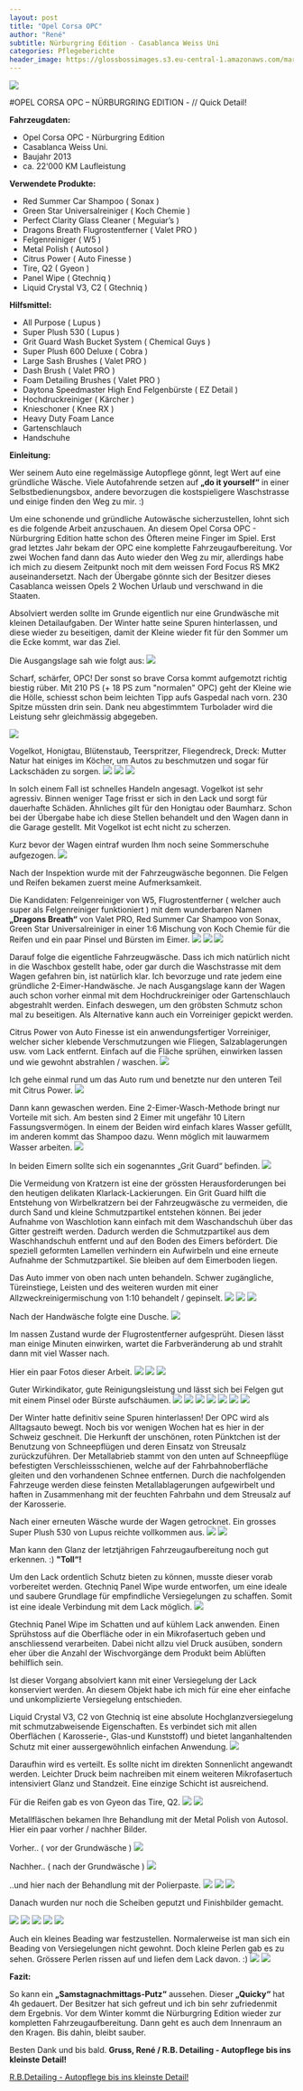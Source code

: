 ```yaml
---
layout: post
title: "Opel Corsa OPC"
author: "René"
subtitle: Nürburgring Edition - Casablanca Weiss Uni
categories: Pflegeberichte
header_image: https://glossbossimages.s3.eu-central-1.amazonaws.com/marvin/sonstige/dsc_9476vhuij.jpg
---
```

![](http://abload.de/img/headervokl0.jpg)

#OPEL CORSA OPC – NÜRBURGRING EDITION - // Quick Detail!


**Fahrzeugdaten:**

- Opel Corsa OPC - Nürburgring Edition 
- Casablanca Weiss Uni.
- Baujahr 2013
- ca. 22‘000 KM Laufleistung



**Verwendete Produkte:**

- Red Summer Car Shampoo ( Sonax )
- Green Star Universalreiniger ( Koch Chemie )
- Perfect Clarity Glass Cleaner ( Meguiar’s )
- Dragons Breath Flugrostentferner ( Valet PRO )
- Felgenreiniger ( W5 )
- Metal Polish ( Autosol )
- Citrus Power ( Auto Finesse )
- Tire, Q2 ( Gyeon )
- Panel Wipe ( Gtechniq )
- Liquid Crystal V3, C2 ( Gtechniq )



**Hilfsmittel:**

- All Purpose ( Lupus )
- Super Plush 530 ( Lupus )
- Grit Guard Wash Bucket System ( Chemical Guys )
- Super Plush 600 Deluxe ( Cobra )
- Large Sash Brushes ( Valet PRO )
- Dash Brush ( Valet PRO )
- Foam Detailing Brushes ( Valet PRO )
- Daytona Speedmaster High End Felgenbürste ( EZ Detail )
- Hochdruckreiniger ( Kärcher )
- Knieschoner ( Knee RX )
- Heavy Duty Foam Lance
- Gartenschlauch
- Handschuhe



**Einleitung:**

Wer seinem Auto eine regelmässige Autopflege gönnt, legt Wert auf eine gründliche Wäsche. Viele Autofahrende setzen auf **„do it yourself“** in einer Selbstbedienungsbox, andere bevorzugen die kostspieligere Waschstrasse und einige finden den Weg zu mir. :)

Um eine schonende und gründliche Autowäsche sicherzustellen, lohnt sich es die folgende Arbeit anzuschauen. An diesem Opel Corsa OPC - Nürburgring Edition hatte schon des Öfteren meine Finger im Spiel. Erst grad letztes Jahr bekam der OPC eine komplette Fahrzeugaufbereitung. Vor zwei Wochen fand dann das Auto wieder den Weg zu mir, allerdings habe ich mich zu diesem Zeitpunkt noch mit dem weissen Ford Focus RS MK2 auseinandersetzt. Nach der Übergabe gönnte sich der Besitzer dieses Casablanca weissen Opels 2 Wochen Urlaub und verschwand in die Staaten.

Absolviert werden sollte im Grunde eigentlich nur eine Grundwäsche mit kleinen Detailaufgaben. Der Winter hatte seine Spuren hinterlassen, und diese wieder zu beseitigen, damit der Kleine wieder fit für den Sommer um die Ecke kommt, war das Ziel. 

Die Ausgangslage sah wie folgt aus:
![](http://abload.de/img/dsc_9383yqq5c.jpg)

Scharf, schärfer, OPC! Der sonst so brave Corsa kommt aufgemotzt richtig biestig rüber. Mit 210 PS (+ 18 PS zum "normalen" OPC) geht der Kleine wie die Hölle, schiesst schon beim leichten Tipp aufs Gaspedal nach vorn. 230 Spitze müssten drin sein. Dank neu abgestimmtem Turbolader wird die Leistung sehr gleichmässig abgegeben.

![](http://abload.de/img/dsc_9373o0pxx.jpg)

Vogelkot, Honigtau, Blütenstaub, Teerspritzer, Fliegendreck, Dreck: Mutter Natur hat einiges im Köcher, um Autos zu beschmutzen und sogar für Lackschäden zu sorgen.
![](http://abload.de/img/dsc_9372avrw6.jpg)
![](http://abload.de/img/dsc_9375vdo94.jpg)
![](http://abload.de/img/dsc_9376iiqee.jpg)

In solch einem Fall ist schnelles Handeln angesagt. Vogelkot ist sehr agressiv. Binnen weniger Tage frisst er sich in den Lack und sorgt für dauerhafte Schäden. Ähnliches gilt für den Honigtau oder Baumharz. Schon bei der Übergabe habe ich diese Stellen behandelt und den Wagen dann in die Garage gestellt. Mit Vogelkot ist echt nicht zu scherzen.

Kurz bevor der Wagen eintraf wurden Ihm noch seine Sommerschuhe aufgezogen. 
![](http://abload.de/img/dsc_9380uho1j.jpg)

Nach der Inspektion wurde mit der Fahrzeugwäsche begonnen. Die Felgen und Reifen bekamen zuerst meine Aufmerksamkeit. 

Die Kandidaten: Felgenreiniger von W5, Flugrostentferner ( welcher auch super als Felgenreiniger funktioniert ) mit dem wunderbaren Namen **„Dragons Breath“** von Valet PRO, Red Summer Car Shampoo von Sonax, Green Star Universalreiniger in einer 1:6 Mischung von Koch Chemie für die Reifen und ein paar Pinsel und Bürsten im Eimer. 
![](http://abload.de/img/dsc_9388uvonv.jpg)
![](http://abload.de/img/dsc_9392ebq1y.jpg)
![](http://abload.de/img/dsc_9393slrs8.jpg)

Darauf folge die eigentliche Fahrzeugwäsche. Dass ich mich natürlich nicht in die Waschbox gestellt habe, oder gar durch die Waschstrasse mit dem Wagen gefahren bin, ist natürlich klar. Ich bevorzuge und rate jedem eine gründliche 2-Eimer-Handwäsche. Je nach Ausgangslage kann der Wagen auch schon vorher einmal mit dem Hochdruckreiniger oder Gartenschlauch abgestrahlt werden. Einfach deswegen, um den gröbsten Schmutz schon mal zu beseitigen. Als Alternative kann auch ein Vorreiniger gepickt werden. 

Citrus Power von Auto Finesse ist ein anwendungsfertiger Vorreiniger, welcher sicher klebende Verschmutzungen wie Fliegen, Salzablagerungen usw. vom Lack entfernt. Einfach auf die Fläche sprühen, einwirken lassen und wie gewohnt abstrahlen / waschen. 
![](http://abload.de/img/dsc_9402e3q4p.jpg)

Ich gehe einmal rund um das Auto rum und benetzte nur den unteren Teil mit Citrus Power.
![](http://abload.de/img/dsc_9403k3q8i.jpg)

Dann kann gewaschen werden. Eine 2-Eimer-Wasch-Methode bringt nur Vorteile mit sich. Am besten sind 2 Eimer mit ungefähr 10 Litern Fassungsvermögen. In einem der Beiden wird einfach klares Wasser gefüllt, im anderen kommt das Shampoo dazu. Wenn möglich mit lauwarmem Wasser arbeiten. 
![](http://abload.de/img/dsc_9405t9p1g.jpg)

In beiden Eimern sollte sich ein sogenanntes „Grit Guard“ befinden. 
![](http://abload.de/img/dsc05048t2q95.jpg)

Die Vermeidung von Kratzern ist eine der grössten Herausforderungen bei den heutigen delikaten Klarlack-Lackierungen. Ein Grit Guard hilft die Entstehung von Wirbelkratzern bei der Fahrzeugwäsche zu vermeiden, die durch Sand und kleine Schmutzpartikel entstehen können. Bei jeder Aufnahme von Waschlotion kann einfach mit dem Waschandschuh über das Gitter gestreift werden. Dadurch werden die Schmutzpartikel aus dem Waschhandschuh entfernt und auf den Boden des Eimers befördert. Die speziell geformten Lamellen  verhindern ein Aufwirbeln und eine erneute Aufnahme der Schmutzpartikel. Sie bleiben auf dem Eimerboden liegen. 

Das Auto immer von oben nach unten behandeln. Schwer zugängliche, Türeinstiege, Leisten und des weiteren wurden mit einer Allzweckreinigermischung von 1:10 behandelt / gepinselt.
![](http://abload.de/img/dsc_9406p8q5q.jpg)
![](http://abload.de/img/dsc_9407coo2e.jpg)
![](http://abload.de/img/dsc_9408q7rzy.jpg)

Nach der Handwäsche folgte eine Dusche.
![](http://abload.de/img/dsc_9410lrqpx.jpg)

Im nassen Zustand wurde der Flugrostentferner aufgesprüht. Diesen lässt man einige Minuten einwirken, wartet die Farbveränderung ab und strahlt dann mit viel Wasser nach.

Hier ein paar Fotos dieser Arbeit.
![](http://abload.de/img/dsc_9411u2sje.jpg)
![](http://abload.de/img/dsc_9412xosth.jpg)
![](http://abload.de/img/dsc_9413o3sgf.jpg)

Guter Wirkindikator, gute Reinigungsleistung und lässt sich bei Felgen gut mit einem Pinsel oder Bürste aufschäumen.
![](http://abload.de/img/dsc_9415cbs3f.jpg)
![](http://abload.de/img/dsc_9416dis95.jpg)
![](http://abload.de/img/dsc_9419lssa5.jpg)
![](http://abload.de/img/dsc_942068sy3.jpg)
![](http://abload.de/img/dsc_9422omsav.jpg)
![](http://abload.de/img/dsc_9426r3se0.jpg)
![](http://abload.de/img/dsc_942942sez.jpg)

Der Winter hatte definitiv seine Spuren hinterlassen! Der OPC wird als Alltagsauto bewegt. Noch bis vor wenigen Wochen hat es hier in der Schweiz geschneit. Die Herkunft der unschönen, roten Pünktchen ist der Benutzung von Schneepflügen und deren Einsatz von Streusalz zurückzuführen. Der Metallabrieb stammt von den unten auf Schneepflüge befestigten Verschleissschienen, welche auf der Fahrbahnoberfläche gleiten und den vorhandenen Schnee entfernen. Durch die nachfolgenden Fahrzeuge werden diese feinsten Metallablagerungen aufgewirbelt und haften in Zusammenhang mit 
der feuchten Fahrbahn und dem Streusalz auf der Karosserie.

Nach einer erneuten Wäsche wurde der Wagen getrocknet. Ein grosses Super Plush 530 von Lupus reichte vollkommen aus. 
![](http://abload.de/img/dsc_9433hzub4.jpg)
![](http://abload.de/img/dsc_94346luww.jpg)

Man kann den Glanz der letztjährigen Fahrzeugaufbereitung noch gut erkennen. :) **"Toll“!**

Um den Lack ordentlich Schutz bieten zu können, musste dieser vorab vorbereitet werden. Gtechniq Panel Wipe wurde entworfen, um eine ideale und saubere Grundlage für empfindliche Versiegelungen zu schaffen. Somit ist eine ideale Verbindung mit dem Lack möglich.
![](http://abload.de/img/dsc_9435hnu7p.jpg)

Gtechniq Panel Wipe im Schatten und auf kühlem Lack anwenden. Einen Sprühstoss auf die Oberfläche oder in ein Mikrofasertuch geben und anschliessend verarbeiten. Dabei nicht allzu viel Druck ausüben, sondern eher über die Anzahl der Wischvorgänge dem Produkt beim Ablüften behilflich sein.

Ist dieser Vorgang absolviert kann mit einer Versiegelung der Lack konserviert werden. An diesem Objekt habe ich mich für eine eher einfache und unkomplizierte Versiegelung entschieden.

Liquid Crystal V3, C2 von Gtechniq ist eine absolute Hochglanzversiegelung mit schmutzabweisende Eigenschaften. Es verbindet sich mit allen Oberflächen ( Karosserie-, Glas-und Kunststoff) und bietet langanhaltenden Schutz mit einer aussergewöhnlich einfachen Anwendung. 
![](http://abload.de/img/dsc_9439rtu5m.jpg)

Daraufhin wird es verteilt. Es sollte nicht im direkten Sonnenlicht angewandt werden. Leichter Druck beim nachreiben mit einem weiteren Mikrofasertuch intensiviert Glanz und Standzeit. Eine einzige Schicht ist ausreichend. 

Für die Reifen gab es von Gyeon das Tire, Q2.
![](http://abload.de/img/dsc_9443c4uxm.jpg)
![](http://abload.de/img/dsc_9444v5uzg.jpg)

Metallfläschen bekamen Ihre Behandlung mit der Metal Polish von Autosol. Hier ein paar vorher / nachher Bilder.

Vorher.. ( vor der Grundwäsche )
![](http://abload.de/img/dsc_9373wiu78.jpg)

Nachher.. ( nach der Grundwäsche )
![](http://abload.de/img/dsc_9451oou67.jpg)

..und hier nach der Behandlung mit der Polierpaste.
![](http://abload.de/img/dsc_9448jtu59.jpg)
![](http://abload.de/img/dsc_9449djuuo.jpg)
![](http://abload.de/img/dsc_9456cuuxa.jpg)

Danach wurden nur noch die Scheiben geputzt und Finishbilder gemacht.

![](http://abload.de/img/dsc_9458kyuxz.jpg)
![](http://abload.de/img/dsc_9459suugv.jpg)
![](http://abload.de/img/dsc_94634suet.jpg)
![](http://abload.de/img/dsc_9472yhu59.jpg)
![](http://abload.de/img/dsc_9476vhuij.jpg)

Auch ein kleines Beading war festzustellen. Normalerweise ist man sich ein Beading von Versiegelungen nicht gewohnt. Doch kleine Perlen gab es zu sehen. Grössere Perlen rissen auf und liefen dem Lack davon. :)
![](http://abload.de/img/dsc_9484hgue4.jpg)
![](http://abload.de/img/dsc_9490rxuz4.jpg)



**Fazit:**

So kann ein **„Samstagnachmittags-Putz“** aussehen. Dieser **„Quicky“** hat 4h gedauert. Der Besitzer hat sich gefreut und ich bin sehr zufriedenmit dem Ergebnis. Vor dem Winter kommt die Nürburgring Edition wieder zur kompletten Fahrzeugaufbereitung. Dann geht es auch dem Innenraum an den Kragen. Bis dahin, bleibt sauber.

Besten Dank und bis bald.
**Gruss, René / R.B. Detailing - Autopflege bis ins kleinste Detail!**

[R.B.Detailing - Autopflege bis ins kleinste Detail!](https://www.facebook.com/Detailing.R.B)
